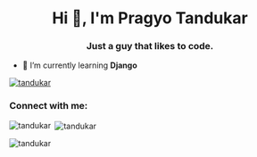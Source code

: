 <h1 align="center">Hi 👋, I'm Pragyo Tandukar</h1>
<h3 align="center">Just a guy that likes to code.</h3>

- 🌱 I’m currently learning **Django**


<p align="left"> <a href="https://github.com/ryo-ma/github-profile-trophy"><img src="https://github-profile-trophy.vercel.app/?username=tandukar" alt="tandukar" /></a> </p>

<h3 align="left">Connect with me:</h3>
<p align="left">
</p>

<p><img align="left" src="https://github-readme-stats.vercel.app/api/top-langs?username=tandukar&show_icons=true&locale=en&layout=compact" alt="tandukar" /></p>

<p>&nbsp;<img align="center" src="https://github-readme-stats.vercel.app/api?username=tandukar&show_icons=true&locale=en" alt="tandukar" /></p>

<p><img align="center" src="https://github-readme-streak-stats.herokuapp.com/?user=tandukar&" alt="tandukar" /></p>
